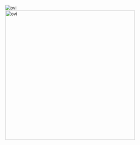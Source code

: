 <img align="left" src="https://github-readme-stats.vercel.app/api/top-langs?username=Krunegan&show_icons=true&locale=en&layout=compact&theme=white" alt="ovi" /><br>
<img src="https://github-readme-stats.vercel.app/api?username=Krunegan&show_icons=true&locale=en&theme=chartreuse-dark" alt="ovi" width="410" />
